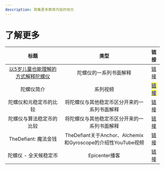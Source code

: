 ```yaml
---
description: 聚集更多教育内容的地方
---
```


# 了解更多

|                             标题                             |                         类型                         |                                                                                         链接                                                                                        |
| :--------------------------------------------------------: | :------------------------------------------------: | :-------------------------------------------------------------------------------------------------------------------------------------------------------------------------------: |
| [以5岁儿童也能理解的方式解释陀螺仪](<../相关文档/ELI5 系列：陀螺仪协议（Gyroscope）.md>) |                     陀螺仪的一系列书面解释                    |                                                   [链接](https://medium.com/gyroscope-protocol/eli5-series-gyroscope-63cc0e7b272d)                                                  |
|                            陀螺仪简介                           |                        系列视频                        | <mark style="color:blue;"></mark>[<mark style="color:blue;">链接</mark>](https://www.youtube.com/playlist?list=PLyUeYuKUDm3nnzySNrnj9VL1ypbuMZlY1)<mark style="color:blue;"></mark> |
|                         陀螺仪和元稳定币的比较                        |               将陀螺仪与其他稳定币区分开来的一系列书面解释               |                                               [链接](https://medium.com/gyroscope-protocol/gyroscope-is-different-part-1-72dcb8c303a4)                                              |
|                        陀螺仪与算法稳定币的比较                        |               将陀螺仪与其他稳定币区分开来的一系列书面解释               |                                               [链接](https://medium.com/gyroscope-protocol/gyroscope-is-different-part-1-72dcb8c303a4)                                              |
|                      TheDefiant: 魔法金钱                      | TheDefiant关于Anchor、Alchemix和Gyroscope的介绍性YouTube视频 |                                                                 [链接](https://www.youtube.com/watch?v=Qjly4GAbwq0)                                                                 |
|                        陀螺仪 - 全天候稳定币                        |                     Epicenter播客                    |                                                                      [链接](https://epicenter.tv/episodes/415)                                                                      |
